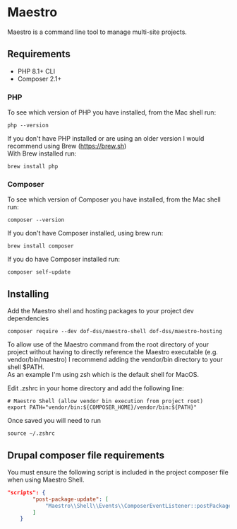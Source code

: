 # Maestro
Maestro is a command line tool to manage multi-site projects.

## Requirements
- PHP 8.1+ CLI
- Composer 2.1+

### PHP

To see which version of PHP you have installed, from the Mac shell run: 
```shell
php --version
```
If you don't have PHP installed or are using an older version I would 
recommend using Brew (https://brew.sh)  
With Brew installed run:
```shell
brew install php
```

### Composer

To see which version of Composer you have installed, from the Mac shell run:
```shell
composer --version
```
If you don't have Composer installed, using brew run:
```shell
brew install composer
```
If you do have Composer installed run: 
```shell
composer self-update
```

## Installing

Add the Maestro shell and hosting packages to your project dev dependencies

```shell
composer require --dev dof-dss/maestro-shell dof-dss/maestro-hosting 
```

To allow use of the Maestro command from the root directory of your project 
without having to directly reference the Maestro executable 
(e.g. vendor/bin/maestro) I recommend adding the vendor/bin directory to your 
shell $PATH.  
As an example I'm using zsh which is the default shell for MacOS. 

Edit .zshrc in your home directory and add the following line:

```shell
# Maestro Shell (allow vendor bin execution from project root)
export PATH="vendor/bin:${COMPOSER_HOME}/vendor/bin:${PATH}"
```

Once saved you will need to run 
```shell
source ~/.zshrc
```

## Drupal composer file requirements

You must ensure the following script is included in the project composer file
when using Maestro Shell.

```json
"scripts": {
        "post-package-update": [
            "Maestro\\Shell\\Events\\ComposerEventListener::postPackageUpdate"
        ]
    }
```

